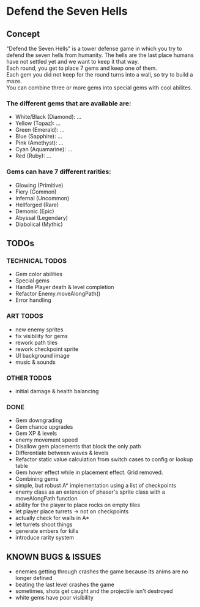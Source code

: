 # Defend the Seven Hells

## Concept
"Defend the Seven Hells" is a tower defense game in which you try to defend the seven hells from humanity. The hells are the last place humans have not settled yet and we want to keep it that way.  
Each round, you get to place 7 gems and keep one of them.  
Each gem you did not keep for the round turns into a wall, so try to build a maze.  
You can combine three or more gems into special gems with cool abilites.  

### The different gems that are available are:
* White/Black (Diamond): ...
* Yellow (Topaz): ...
* Green (Emerald): ... 
* Blue (Sapphire): ...
* Pink (Amethyst): ...
* Cyan (Aquamarine): ...
* Red (Ruby): ...
### Gems can have 7 different rarities:
* Glowing (Primitive)
* Fiery (Common)
* Infernal (Uncommon)
* Hellforged (Rare)
* Demonic (Epic)
* Abyssal (Legendary)
* Diabolical (Mythic)  

## TODOs
### TECHNICAL TODOS
* Gem color abilities
* Special gems
* Handle Player death & level completion  
* Refactor Enemy.moveAlongPath()
* Error handling  
  
### ART TODOS
* new enemy sprites
* fix visibility for gems
* rework path tiles
* rework checkpoint sprite
* UI background image
* music & sounds

### OTHER TODOS
* initial damage & health balancing

### DONE
* Gem downgrading
* Gem chance upgrades
* Gem XP & levels
* enemy movement speed
* Disallow gem placements that block the only path
* Differentiate between waves & levels
* Refactor static value calculation from switch cases to config or lookup table
* Gem hover effect while in placement effect. Grid removed.
* Combining gems
* simple, but robust A* implementation using a list of checkpoints
* enemy class as an extension of phaser's sprite class with a moveAlongPath function
* ability for the player to place rocks on empty tiles 
* let player place turrets -> not on checkpoints
* actually check for walls in A*
* let turrets shoot things
* generate embers for kills
* introduce rarity system  
  
## KNOWN BUGS & ISSUES
* enemies getting through crashes the game because its anims are no longer defined
* beating the last level crashes the game
* sometimes, shots get caught and the projectile isn't destroyed
* white gems have poor visibility